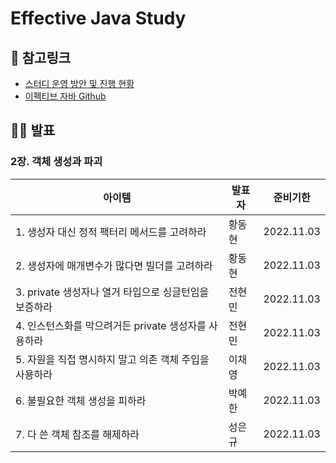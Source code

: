# Effective Java Study

## 🔗 참고링크
- [스터디 운영 방안 및 진행 현황](https://pyh-dotcom.notion.site/Effective-Java-bbb1b67a5f5f40d695e1be032332c04f)
- [이펙티브 자바 Github](https://github.com/WegraLee/effective-java-3e-source-code)

## 👨‍🏫 발표
### 2장. 객체 생성과 파괴
|아이템|발표자|준비기한|
|------|---|---|
|1. 생성자 대신 정적 팩터리 메서드를 고려하라|황동현|2022.11.03|
|2. 생성자에 매개변수가 많다면 빌더를 고려하라|황동현|2022.11.03|
|3. private 생성자나 열거 타입으로 싱글턴임을 보증하라|전현민|2022.11.03|
|4. 인스턴스화를 막으려거든 private 생성자를 사용하라|전현민|2022.11.03|
|5. 자원을 직접 명시하지 말고 의존 객체 주입을 사용하라|이채영|2022.11.03|
|6. 불필요한 객체 생성을 피하라|박예한|2022.11.03|
|7. 다 쓴 객체 참조를 해제하라|성은규|2022.11.03|
